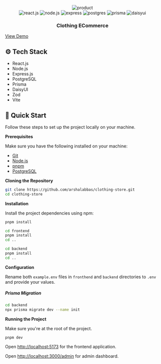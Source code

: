 <div align="center">

<div>
<!-- <img src="https://i.ibb.co/T03wBRs/Macbook-Air-localhost-2.png" alt="home"> -->
<img src="https://i.ibb.co/kMQ7jDk/Macbook-Air-localhost-1.png" alt="product">
</div>

  <div>
    <img src="https://img.shields.io/badge/React-%2320232a.svg?logo=react&logoColor=%2361DAFB" alt="react.js" />
    <img src="https://img.shields.io/badge/Node.js-6DA55F?logo=node.js&logoColor=white" alt="node.js" />
    <img src="https://img.shields.io/badge/Express.js-%23404d59.svg?logo=express&logoColor=%2361DAFB" alt="express" />
    <img src="https://img.shields.io/badge/Postgres-%23316192.svg?logo=postgresql&logoColor=white" alt="postgres" />
    <img src="https://img.shields.io/badge/Prisma-2D3748?logo=prisma&logoColor=white" alt="prisma" />
    <img src="https://img.shields.io/badge/DaisyUI-5A0EF8?logo=daisyui&logoColor=fff" alt="daisyui" />
  </div>

  <h3 align="center">Clothing ECommerce</h3>
</div>

[View Demo](https://clone-amazoncom.netlify.app/)

## <a name="tech-stack">⚙️ Tech Stack</a>

- React.js
- Node.js
- Express.js
- PostgreSQL
- Prisma
- DaisyUI
- Zod
- Vite

## <a name="quick-start">🤸 Quick Start</a>

Follow these steps to set up the project locally on your machine.

**Prerequisites**

Make sure you have the following installed on your machine:

- [Git](https://git-scm.com/)
- [Node.js](https://nodejs.org/en)
- [pnpm](https://pnpm.io/)
- [PostgreSQL](https://www.postgresql.org/)

**Cloning the Repository**

```bash
git clone https://github.com/arshalabbas/clothing-store.git
cd clothing-store
```

**Installation**

Install the project dependencies using npm:

```bash
pnpm install
```

```bash
cd frontend
pnpm install
cd ..
```

```bash
cd backend
pnpm install
cd ..
```

**Configuration**

Rename both `example.env` files in `fronthend` and `backend` directories to `.env`
and provide your values.

##### Prisma Migration

```bash
cd backend
npx prisma migrate dev --name init
```

**Running the Project**

Make sure you're at the root of the project.

```bash
pnpm dev
```

Open [http://localhost:5173](http://localhost:5173) for the frontend application.

Open [http://localhost:3000/admin](http://localhost:3000/admin) for admin dashboard.
